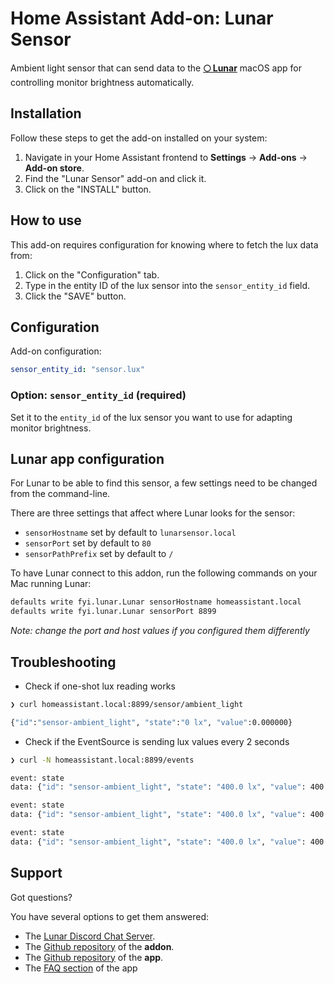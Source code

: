 # Home Assistant Add-on: Lunar Sensor

Ambient light sensor that can send data to the **[🌕 Lunar](https://lunar.fyi/)** macOS app for controlling monitor brightness automatically.

## Installation

Follow these steps to get the add-on installed on your system:

1. Navigate in your Home Assistant frontend to **Settings** -> **Add-ons** -> **Add-on store**.
2. Find the "Lunar Sensor" add-on and click it.
3. Click on the "INSTALL" button.

## How to use

This add-on requires configuration for knowing where to fetch the lux data from:

1. Click on the "Configuration" tab.
2. Type in the entity ID of the lux sensor into the `sensor_entity_id` field.
3. Click the "SAVE" button.

## Configuration

Add-on configuration:

```yaml
sensor_entity_id: "sensor.lux"
```

### Option: `sensor_entity_id` (required)

Set it to the `entity_id` of the lux sensor you want to use for adapting monitor brightness.

## Lunar app configuration

For Lunar to be able to find this sensor, a few settings need to be changed from the command-line.

There are three settings that affect where Lunar looks for the sensor:

- `sensorHostname` set by default to `lunarsensor.local`
- `sensorPort` set by default to `80`
- `sensorPathPrefix` set by default to `/`

To have Lunar connect to this addon, run the following commands on your Mac running Lunar:

```sh
defaults write fyi.lunar.Lunar sensorHostname homeassistant.local
defaults write fyi.lunar.Lunar sensorPort 8899
```

*Note: change the port and host values if you configured them differently*

## Troubleshooting

* Check if one-shot lux reading works

```sh
❯ curl homeassistant.local:8899/sensor/ambient_light

{"id":"sensor-ambient_light", "state":"0 lx", "value":0.000000}
```

* Check if the EventSource is sending lux values every 2 seconds

```sh
❯ curl -N homeassistant.local:8899/events

event: state
data: {"id": "sensor-ambient_light", "state": "400.0 lx", "value": 400.0}

event: state
data: {"id": "sensor-ambient_light", "state": "400.0 lx", "value": 400.0}

event: state
data: {"id": "sensor-ambient_light", "state": "400.0 lx", "value": 400.0}
```


## Support

Got questions?

You have several options to get them answered:

- The [Lunar Discord Chat Server](https://discord.gg/dJPHpWgAhV).
- The [Github repository](https://github.com/alin23/lunarsensor) of the **addon**.
- The [Github repository](https://github.com/alin23/Lunar) of the **app**.
- The [FAQ section](https://lunar.fyi/faq) of the app
